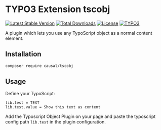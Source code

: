 # TYPO3 Extension tscobj

[![Latest Stable Version](https://poser.pugx.org/causal/tscobj/v/stable)](https://packagist.org/packages/causal/tscobj)
[![Total Downloads](https://poser.pugx.org/causal/tscobj/downloads)](https://packagist.org/packages/causal/tscobj)
[![License](https://poser.pugx.org/causal/tscobj/license)](https://packagist.org/packages/causal/tscobj)
[![TYPO3](https://img.shields.io/badge/TYPO3-8.7.0-orange.svg)](https://typo3.org/)

A plugin which lets you use any TypoScript object as a normal content element.

## Installation

```bash
composer require causal/tscobj
```

## Usage

Define your TypoScript: 

```
lib.test = TEXT
lib.test.value = Show this text as content
```

Add the Typoscript Object Plugin on your page and paste the typoscript config path `lib.test` in the plugin configuration.
